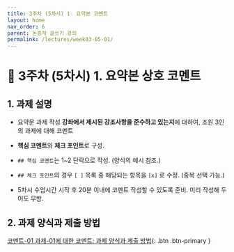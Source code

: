 ```yaml
---
title: 3주차 (5차시) 1. 요약본 코멘트
layout: home
nav_order: 6
parent: 논증적 글쓰기 강의
permalink: /lectures/week03-05-01/
---
```


# 📝 3주차 (5차시) 1. 요약본 상호 코멘트

## 1. 과제 설명

- 요약문 과제 작성 **강좌에서 제시된 강조사항을 준수하고 있는지**에 대하여, 조원 3인의 과제에 대해 코멘트

- **핵심 코멘트**와 **체크 포인트**로 구성.

- `## 핵심 코멘트`는 1~2 단락으로 작성. (양식의 예시 참조.)

- `## 체크 포인트`의 경우 `[ ]` 목록 중 해당되는 항목을 `[x]` 로 수정. (중복 선택 가능.)

- 5차시 수업시간 시작 후 20분 이내에 코멘트 작성할 수 있도록 준비. 미리 작성해 두어도 무방.

## 2. 과제 양식과 제출 방법

[코멘트-01 과제-01에 대한 코멘트: 과제 양식과 제출 방법]({{site.baseurl}}/assignments/comment-01-asmt-01){: .btn .btn-primary }
